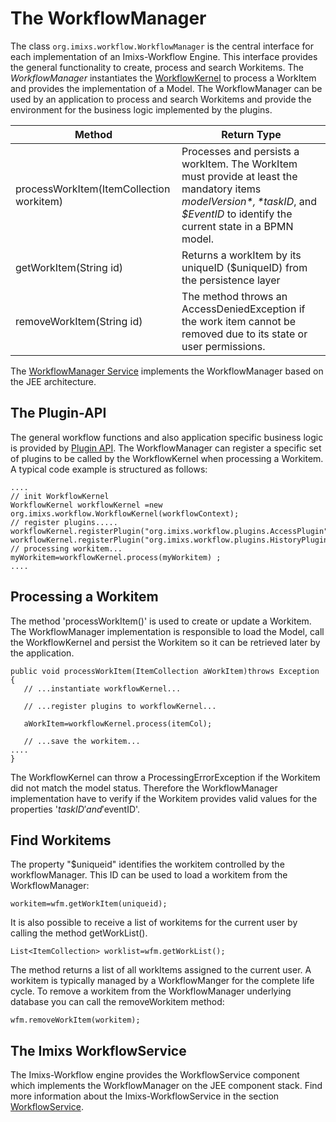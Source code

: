 # The WorkflowManager

The class `org.imixs.workflow.WorkflowManager` is the central interface for each implementation of an Imixs-Workflow Engine. This interface provides the general functionality to create, process and search Workitems. 
The *WorkflowManager* instantiates the [WorkflowKernel](./workflowkernel.html) to process a WorkItem and provides the implementation of a Model. The WorkflowManager can be used by an application to process and search Workitems and provide the environment for the business logic implemented by the plugins.



|Method						| Return Type  		|
|---------------------------|-------------------|
|processWorkItem(ItemCollection workitem)| Processes and persists a workItem. The WorkItem must provide at least the mandatory items *$modelVersion*, *$taskID*, and *$EventID* to identify the current state in a BPMN model. |
|getWorkItem(String id)	| Returns a workItem by its uniqueID ($uniqueID) from the persistence layer			|
|removeWorkItem(String id) | The method throws an AccessDeniedException if the work item cannot be removed due to its state or user permissions. |


The [WorkflowManager Service](../engine/workflowservice.html) implements the WorkflowManager based on the JEE architecture.
 
## The Plugin-API
The general workflow functions and also application specific business logic is provided by [Plugin API](./plugin-api.html). The WorkflowManager can register a specific set of plugins to be called by the WorkflowKernel when processing a Workitem.  A typical code example is structured as follows:

    ....
    // init WorkflowKernel 
    WorkflowKernel workflowKernel =new org.imixs.workflow.WorkflowKernel(workflowContext);
    // register plugins.....
    workflowKernel.registerPlugin("org.imixs.workflow.plugins.AccessPlugin");
    workflowKernel.registerPlugin("org.imixs.workflow.plugins.HistoryPlugin");
    // processing workitem...
    myWorkitem=workflowKernel.process(myWorkitem) ;
    ....

 
 
## Processing a Workitem
The method 'processWorkItem()' is used to create or update a Workitem. The WorkflowManager implementation is responsible to load the Model, call the WorkflowKernel and persist the Workitem so it can be retrieved later by the application. 
 
    public void processWorkItem(ItemCollection aWorkItem)throws Exception {
       // ...instantiate workflowKernel...
       
       // ...register plugins to workflowKernel...
       
       aWorkItem=workflowKernel.process(itemCol);
       
       // ...save the workitem...
    ....
    }

The WorkflowKernel can throw a ProcessingErrorException if the Workitem did not match the model status.  Therefore the WorkflowManager implementation have to verify if the Workitem provides valid values for the properties '$taskID' and '$eventID'.  
 
## Find Workitems

The property "$uniqueid" identifies the workitem controlled by the workflowManager. This ID can be used to load a workitem from the WorkflowManager:
  
    workitem=wfm.getWorkItem(uniqueid);

It is also possible to receive a list of workitems for the current user by calling the method  getWorkList(). 
  
    List<ItemCollection> worklist=wfm.getWorkList();
  
The method returns a list of all workItems assigned to the current user.  A workitem is typically managed by a WorkflowManger for the complete life cycle.  To remove a workitem from the WorkflowManager underlying database you can call the removeWorkitem method:
  
    wfm.removeWorkItem(workitem);
 
## The Imixs WorkflowService
 
The Imixs-Workflow engine provides the WorkflowService component which implements the WorkflowManager  on the JEE component stack.   Find more information about the Imixs-WorkflowService in the section [WorkflowService](../engine/workflowservice.html).    

